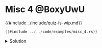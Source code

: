 # Misc 4 @BoxyUwU

{{#include ../include/quiz-is-wip.md}}

```rust
{{#include ../../code/examples/misc_4.rs}}
```

<details>
<summary>Solution</summary>

```
{{#include ../../code/examples/stderr/misc_4.stderr}}
```

</details>
